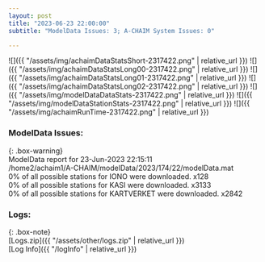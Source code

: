 ```yaml
---
layout: post
title: "2023-06-23 22:00:00"
subtitle: "ModelData Issues: 3; A-CHAIM System Issues: 0"

---
```


![]({{ "/assets/img/achaimDataStatsShort-2317422.png" | relative_url }})
![]({{ "/assets/img/achaimDataStatsLong00-2317422.png" | relative_url }})
![]({{ "/assets/img/achaimDataStatsLong01-2317422.png" | relative_url }})
![]({{ "/assets/img/achaimDataStatsLong02-2317422.png" | relative_url }})
![]({{ "/assets/img/modelDataDataStats-2317422.png" | relative_url }})
![]({{ "/assets/img/modelDataStationStats-2317422.png" | relative_url }})
![]({{ "/assets/img/achaimRunTime-2317422.png" | relative_url }})


### ModelData Issues:  
  
{: .box-warning}  
 ModelData report for 23-Jun-2023 22:15:11   
 /home2/achaim1/A-CHAIM/modelData/2023/174/22/modelData.mat   
 0% of all possible stations for IONO were downloaded. x128   
 0% of all possible stations for KASI were downloaded. x3133   
 0% of all possible stations for KARTVERKET were downloaded. x2842   
  


### Logs:  
  
{: .box-note}  
[Logs.zip]({{ "/assets/other/logs.zip" | relative_url }})  
[Log Info]({{ "/logInfo" | relative_url }})  
